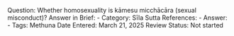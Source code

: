 Question: Whether homosexuality is kāmesu micchācāra (sexual misconduct)?
Answer in Brief: -
 Category: Sīla
Sutta References: -
Answer: -
Tags: Methuna
Date Entered: March 21, 2025
Review Status: Not started
